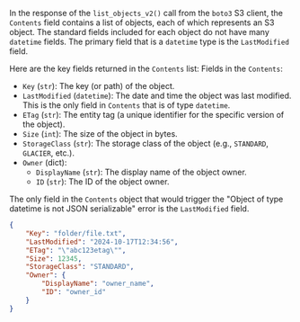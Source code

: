 In the response of the `list_objects_v2()` call from the `boto3` S3 client, the `Contents` field contains a list of objects, each of which represents an S3 object. The standard fields included for each object do not have many `datetime` fields. The primary field that is a `datetime` type is the `LastModified` field.

Here are the key fields returned in the `Contents` list:
Fields in the `Contents`:

* `Key` (`str`): The key (or path) of the object.
* `LastModified` (`datetime`): The date and time the object was last modified. This is the only field in `Contents` that is of type `datetime`.
* `ETag` (`str`): The entity tag (a unique identifier for the specific version of the object).
* `Size` (`int`): The size of the object in bytes.
* `StorageClass` (`str`): The storage class of the object (e.g., `STANDARD`, `GLACIER`, etc.).
* `Owner` (dict):
  * `DisplayName` (`str`): The display name of the object owner.
  * `ID` (`str`): The ID of the object owner.

The only field in the `Contents` object that would trigger the "Object of type datetime is not JSON serializable" error is the `LastModified` field.

```json
{
    "Key": "folder/file.txt",
    "LastModified": "2024-10-17T12:34:56",
    "ETag": "\"abc123etag\"",
    "Size": 12345,
    "StorageClass": "STANDARD",
    "Owner": {
        "DisplayName": "owner_name",
        "ID": "owner_id"
    }
}
```